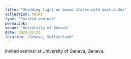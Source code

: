 ```yaml
---
title: "Shedding light on bound states with amplitudes"
collection: talks
type: "Invited seminar"
permalink: 
venue: "University of Geneva"
date: 2023-03-22
location: "Geneva, Switzerland"
---
```

Invited seminar at University of Geneva, Geneva.
